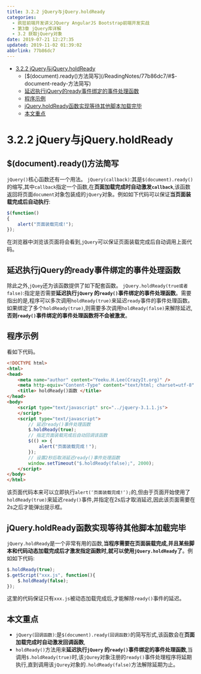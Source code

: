 ```yaml
---
title: 3.2.2 jQuery与jQuery.holdReady
categories: 
  - 疯狂前端开发讲义JQuery AngularJS Bootstrap前端开发实战
  - 第3章 jQuery库详解
  - 3.2 获取jQuery对象
date: 2019-07-21 12:27:35
updated: 2019-11-02 01:39:02
abbrlink: 77b86dc7
---
```

- [3.2.2 jQuery与jQuery.holdReady](/ReadingNotes/77b86dc7/#3-2-2-jQuery与jQuery-holdReady)
    - [$(document).ready()方法简写](/ReadingNotes/77b86dc7/#$-document-ready-方法简写)
    - [延迟执行jQuery的ready事件绑定的事件处理函数](/ReadingNotes/77b86dc7/#延迟执行jQuery的ready事件绑定的事件处理函数)
    - [程序示例](/ReadingNotes/77b86dc7/#程序示例)
    - [jQuery.holdReady函数实现等待其他脚本加载完毕](/ReadingNotes/77b86dc7/#jQuery-holdReady函数实现等待其他脚本加载完毕)
    - [本文重点](/ReadingNotes/77b86dc7/#本文重点)

<!--more-->
<script src="https://cdn.bootcss.com/jquery/3.4.0/jquery.slim.min.js"></script>
<script>$(document).ready(function () {$(".post-body > ul:nth-child(1)").hide();});</script>

<!--end-->
<!--SSTStart-->
# 3.2.2 jQuery与jQuery.holdReady #
## $(document).ready()方法简写 ##
`jQuery()`核心函数还有一个用法。
`jQuery(callback)`:其是`$(document).ready()`的缩写,其中`callback`指定一个函数,在**页面加载完成时自动激发`callback`**,该函数返回将页面`document`对象包装成的`jQuery`对象。例如如下代码可以保证**当页面装载完成后自动执行**:
```javascript
$(function()
{
    alert("页面装载完成!");
});
```
在浏览器中浏览该页面将会看到,`jQuery`可以保证页面装载完成后自动调用上面代码。
## 延迟执行jQuery的ready事件绑定的事件处理函数 ##
除此之外,`jQuey`还为该函数提供了如下配套函数。
`jQuery.holdReady(true或者false)`:指定是否需要**延迟执行`jQuery` 的`ready()`事件绑定的事件处理函数**。需要指出的是,程序可以多次调用`holdReady(true)`来延迟`ready`事件的事件处理函数。如果绑定了多个`holdReady(true)`,则需要多次调用`holdReady(false)`来解除延迟,**否则`ready()`事件绑定的事件处理函数将不会被激发**。

## 程序示例 ##
看如下代码。
```html
<!DOCTYPE html>
<html>
<head>
	<meta name="author" content="Yeeku.H.Lee(CrazyIt.org)" />
	<meta http-equiv="Content-Type" content="text/html; charset=utf-8" />
	<title> holdReady()函数 </title>
</head>
<body>
	<script type="text/javascript" src="../jquery-3.1.1.js">
	</script>
	<script type="text/javascript">
		// 延迟ready()事件处理函数
		$.holdReady(true);
		// 指定页面装载完成后自动回调该函数
		$(() => {
			alert("页面装载完成！");
		});
		// 设置2秒后取消延迟ready()事件处理函数
		window.setTimeout("$.holdReady(false);", 2000);
	</script>
</body>
</html>
```
该页面代码本来可以立即执行`alert(″页面装载完成!″);`的,但由于页面开始使用了`holdReady(true)`来延迟`ready()`事件,并指定在2s后才取消延迟,因此该页面需要在2s之后才能弹出提示框。
## jQuery.holdReady函数实现等待其他脚本加载完毕 ##
`jQuery.holdReady`是一个非常有用的函数,**当程序需要在页面装载完成,并且某些脚本和代码动态加载完成后才激发指定函数时,就可以使用`jQuery.holdReady`了**。例如如下代码:
```javascript
$.holdReady(true);
$.getScript("xxx.js", function(){
    $.holdReady(false);
});
```
这里的代码保证只有`xxx.js`被动态加载完成后,才能解除`ready()`事件的延迟。
## 本文重点 ##
- `jQuery(回调函数)`:是`$(document).ready(回调函数)`的简写形式,该函数会在**页面加载完成时自动激发回调函数**,
- `holdReady()`方法用来**延迟执行`jQuery` 的`ready()`事件绑定的事件处理函数**,当调用`$.holdReady(true)`时,该`jQurey`对象注册的`ready()`事件处理程序将延期执行,直到调用该`jQurey`对象的`.holdReady(false)`方法解除延期为止。
<!--SSTStop-->
